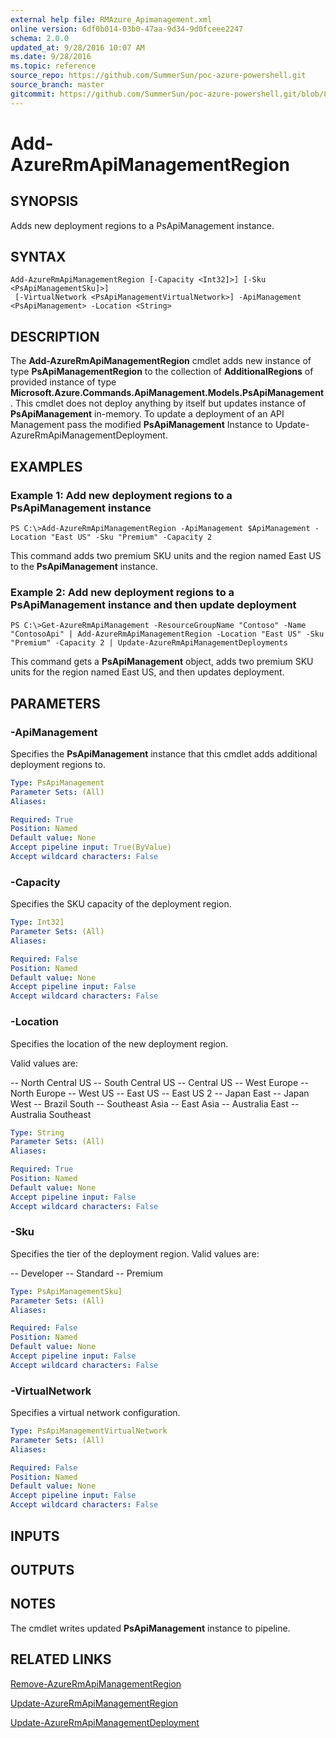 ```yaml
---
external help file: RMAzure_Apimanagement.xml
online version: 6df0b014-03b0-47aa-9d34-9d0fceee2247
schema: 2.0.0
updated_at: 9/28/2016 10:07 AM
ms.date: 9/28/2016
ms.topic: reference
source_repo: https://github.com/SummerSun/poc-azure-powershell.git
source_branch: master
gitcommit: https://github.com/SummerSun/poc-azure-powershell.git/blob/8903b0f1daa01932ac5fa167f377736de2df6709/azureps-cmdlets-docs/Resource%20Manager/API%20Management%20Cmdlets/v1.0/Add-AzureRmApiManagementRegion.md
---
```


# Add-AzureRmApiManagementRegion
## SYNOPSIS
Adds new deployment regions to a PsApiManagement instance.

## SYNTAX

```
Add-AzureRmApiManagementRegion [-Capacity <Int32]>] [-Sku <PsApiManagementSku]>]
 [-VirtualNetwork <PsApiManagementVirtualNetwork>] -ApiManagement <PsApiManagement> -Location <String>
```

## DESCRIPTION
The **Add-AzureRmApiManagementRegion** cmdlet adds new instance of type **PsApiManagementRegion** to the collection of **AdditionalRegions** of provided instance of type **Microsoft.Azure.Commands.ApiManagement.Models.PsApiManagement**.
This cmdlet does not deploy anything by itself but updates instance of **PsApiManagement** in-memory.
To update a deployment of an API Management pass the modified **PsApiManagement** Instance to Update-AzureRmApiManagementDeployment.

## EXAMPLES

### Example 1: Add new deployment regions to a PsApiManagement instance
```
PS C:\>Add-AzureRmApiManagementRegion -ApiManagement $ApiManagement -Location "East US" -Sku "Premium" -Capacity 2
```

This command adds two premium SKU units and the region named East US to the **PsApiManagement** instance.

### Example 2: Add new deployment regions to a PsApiManagement instance and then update deployment
```
PS C:\>Get-AzureRmApiManagement -ResourceGroupName "Contoso" -Name "ContosoApi" | Add-AzureRmApiManagementRegion -Location "East US" -Sku "Premium" -Capacity 2 | Update-AzureRmApiManagementDeployments
```

This command gets a **PsApiManagement** object, adds two premium SKU units for the region named East US, and then updates deployment.

## PARAMETERS

### -ApiManagement
Specifies the **PsApiManagement** instance that this cmdlet adds additional deployment regions to.

```yaml
Type: PsApiManagement
Parameter Sets: (All)
Aliases: 

Required: True
Position: Named
Default value: None
Accept pipeline input: True(ByValue)
Accept wildcard characters: False
```

### -Capacity
Specifies the SKU capacity of the deployment region.

```yaml
Type: Int32]
Parameter Sets: (All)
Aliases: 

Required: False
Position: Named
Default value: None
Accept pipeline input: False
Accept wildcard characters: False
```

### -Location
Specifies the location of the new deployment region.

Valid values are: 

-- North Central US
-- South Central US
-- Central US
-- West Europe
-- North Europe
-- West US
-- East US
-- East US 2
-- Japan East
-- Japan West
-- Brazil South
-- Southeast Asia
-- East Asia
-- Australia East
-- Australia Southeast

```yaml
Type: String
Parameter Sets: (All)
Aliases: 

Required: True
Position: Named
Default value: None
Accept pipeline input: False
Accept wildcard characters: False
```

### -Sku
Specifies the tier of the deployment region.
Valid values are: 

-- Developer
-- Standard
-- Premium

```yaml
Type: PsApiManagementSku]
Parameter Sets: (All)
Aliases: 

Required: False
Position: Named
Default value: None
Accept pipeline input: False
Accept wildcard characters: False
```

### -VirtualNetwork
Specifies a virtual network configuration.

```yaml
Type: PsApiManagementVirtualNetwork
Parameter Sets: (All)
Aliases: 

Required: False
Position: Named
Default value: None
Accept pipeline input: False
Accept wildcard characters: False
```

## INPUTS

## OUTPUTS

## NOTES
The cmdlet writes updated **PsApiManagement** instance to pipeline.

## RELATED LINKS

[Remove-AzureRmApiManagementRegion](6df0b014-03b0-47aa-9d34-9d0fceee2247)

[Update-AzureRmApiManagementRegion](bf37a79f-38a4-433e-b847-beb564ad781c)

[Update-AzureRmApiManagementDeployment](166e3bd3-929d-4213-aebc-411e2e8f50a2)

